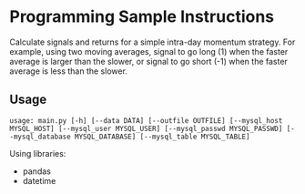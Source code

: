 # Programming Sample Instructions

Calculate signals and returns for a simple intra-day momentum strategy.  For example, using two moving averages, signal to go long (1) when the faster average is larger than the slower, or signal to go short (-1) when the faster average is less than the slower.

## Usage

```
usage: main.py [-h] [--data DATA] [--outfile OUTFILE] [--mysql_host MYSQL_HOST] [--mysql_user MYSQL_USER] [--mysql_passwd MYSQL_PASSWD] [--mysql_database MYSQL_DATABASE] [--mysql_table MYSQL_TABLE]
```

Using libraries:

- pandas
- datetime
